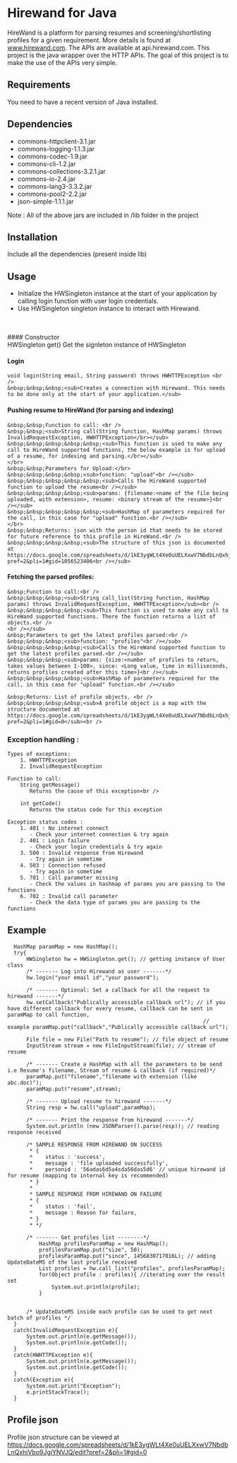 # Hirewand for Java
HireWand is a platform for parsing resumes and screening/shortlisting profiles for a given requirement. More details is found at www.hirewand.com. The APIs are available at api.hirewand.com. This project is the java wrapper over the HTTP APIs. The goal of this project is to make the use of the APIs very simple.

## Requirements
You need to have a recent version of Java installed. 

## Dependencies
  - commons-httpclient-3.1.jar
  - commons-logging-1.1.3.jar
  - commons-codec-1.9.jar
  - commons-cli-1.2.jar
  - commons-collections-3.2.1.jar
  - commons-io-2.4.jar
  - commons-lang3-3.3.2.jar
  - commons-pool2-2.2.jar
  - json-simple-1.1.1.jar

Note : All of the above jars are included in /lib folder in the project

## Installation
Include all the dependencies (present inside lib)

## Usage
 - Initialize the HWSingleton instance at the start of your application by calling login function with user login credentials.
 - Use HWSingleton singleton instance to interact with Hirewand. 
<br />
<br />
 #### Constructor <br />
      HWSingleton get()
      Get the signleton instance of HWSingleton   

 #### Login <br />
    void login(String email, String password) throws HWHTTPException <br />
    &nbsp;&nbsp;&nbsp;<sub>Creates a connection with Hirewand. This needs to be done only at the start of your application.</sub>

 #### Pushing resume to HireWand (for parsing and indexing)<br />
    &nbsp;&nbsp;Function to call: <br />
    &nbsp;&nbsp;<sub>String call(String function, HashMap params) throws InvalidRequestException, HWHTTPException</br></sub>
    &nbsp;&nbsp;&nbsp;&nbsp;&nbsp;<sub>This function is used to make any call to HireWand supported functions, the below example is for upload of a resume, for indexing and parsing.</br></sub>
    </br>
    &nbsp;&nbsp;Parameters for Upload:</br>
    &nbsp;&nbsp;&nbsp;&nbsp;<sub>function: "upload"<br /></sub>
    &nbsp;&nbsp;&nbsp;&nbsp;&nbsp;<sub>Calls the HireWand supported function to upload the resume<br /></sub>
    &nbsp;&nbsp;&nbsp;&nbsp;<sub>params: {filename:<name of the file being uploaded, with extension>, resume: <binary stream of the resume>}<br /></sub>
    &nbsp;&nbsp;&nbsp;&nbsp;&nbsp;<sub>HashMap of parameters required for the call, in this case for "upload" function.<br /></sub>
    </br>
    &nbsp;&nbsp;Returns: json with the person id that needs to be stored for future reference to this profile in HireWand.<br />
    &nbsp;&nbsp;&nbsp;&nbsp;<sub>The structure of this json is documented at https://docs.google.com/spreadsheets/d/1kE3ygWLt4Xe0uUELXxwV7NbdbLnQxhjVbo9JgiYNVJQ/edit?pref=2&pli=1#gid=1056523406<br /></sub>

 #### Fetching the parsed profiles: <br />
    &nbsp;Function to call:<br />
    &nbsp;&nbsp;&nbsp;<sub>String call_list(String function, HashMap params) throws InvalidRequestException, HWHTTPException</sub><br />
    &nbsp;&nbsp;&nbsp;&nbsp;<sub>This function is used to make any call to HireWand supported functions. There the function returns a list of objects.<br />
    <br /></sub>
    &nbsp;Parameters to get the latest profiles parsed:<br />
    &nbsp;&nbsp;&nbsp;<sub>function: "profiles"<br /></sub>
    &nbsp;&nbsp;&nbsp;&nbsp;<sub>Calls the HireWand supported function to get the latest profiles parsed.<br /></sub>
    &nbsp;&nbsp;&nbsp;<sub>params: {size:<number of profiles to return, takes values between 1-100>, since: <Long value, time in milliseconds, returns profiles created after this time>}<br /></sub>
    &nbsp;&nbsp;&nbsp;&nbsp;<sub>HashMap of parameters required for the call, in this case for "upload" function.<br /></sub>

    &nbsp;Returns: List of profile objects. <br />
    &nbsp;&nbsp;&nbsp;&nbsp;<sub>A profile object is a map with the structure documented at https://docs.google.com/spreadsheets/d/1kE3ygWLt4Xe0uUELXxwV7NbdbLnQxhjVbo9JgiYNVJQ/edit?pref=2&pli=1#gid=0</sub><br />

### Exception handling : 
    
    Types of exceptions:
    	1. HWHTTPException
    	2. InvalidRequestException

    Function to call:
    	String getMessage()
    	   Returns the cause of this exception<br />
    
    	int getCode()
    	   Returns the status code for this exception
    	
    Exception status codes :	
        1. 401 : No internet connect
           - Check your internet connection & try again
        2. 401 : Login failure
           - Check your login credentials & try again
    	3. 500 : Invalid response from Hirewand
    	   - Try again in sometime
    	4. 503 : Connection refused
       	   - Try again in sometime
    	5. 701 : Call parameter missing
    	   - Check the values in hashmap of params you are passing to the functions
    	6. 702 : Invalid call parameter
    	   - Check the data type of params you are passing to the functions
    
## Example

  ```
  	HashMap paramMap = new HashMap();
  	try{
		HWSingleton hw = HWSingleton.get(); // getting instance of User class
		/* ------- Log into Hirewand as user -------*/
		hw.login("your email id","your password");

		/* ------- Optional: Set a callback for all the request to hirewand -------*/
		hw.setCallback("Publically accessible callback url"); // if you have different callback for every resume, callback can be sent in paramMap to call function,
																// example paramMap.put("callback","Publically accessible callback url");
		
		File file = new File("Path to resume"); // file object of resume
		InputStream stream = new FileInputStream(file); // stream of resume
		
		/* ------- Create a HashMap with all the parameters to be send i.e Resume's filename, Stream of resume & callback (if required)*/
		paramMap.put("filename","filename with extension (like abc.doc)");
		paramMap.put("resume",stream);
		
		/* ------- Upload resume to hirewand -------*/
		String resp = hw.call("upload",paramMap);
		
		/* ------- Print the response from hirewand -------*/
		System.out.println (new JSONParser().parse(resp)); // reading response received
		
		/* SAMPLE RESPONSE FROM HIREWAND ON SUCCESS
		 * {
		 *    status : 'success',
		 *    message : 'file uploaded successfully',
		 *    personid : '56adas6d5a4sda56das5d6' // unique hirewand id for resume (mapping to internal key is recommended)
		 * }		 
		 * 
		 * SAMPLE RESPONSE FROM HIREWAND ON FAILURE
		 * {
		 *    status : 'fail',
		 *    message : Reason for failure,
		 * }	
		 * */
		
		/* ------- Get profiles list --------*/
			HashMap profilesParamMap = new HashMap();
			profilesParamMap.put("size", 50);
			profilesParamMap.put("since", 1456830717016L); // adding UpdateDateMS of the last profile received
			List profiles = hw.call_list("profiles", profilesParamMap);
			for(Object profile : profiles){ //iterating over the result set
				System.out.println(profile);
			}
		
		
		/* UpdateDateMS inside each profile can be used to get next batch of profiles */
	}
	catch(InvalidRequestException e){
		System.out.println(e.getMessage());
		System.out.println(e.getCode());
	}
	catch(HWHTTPException e){
		System.out.println(e.getMessage());
		System.out.println(e.getCode());
	}
	catch(Exception e){
		System.out.print("Exception");
		e.printStackTrace();
	}
  ```

## Profile json
Profile json structure can be viewed at https://docs.google.com/spreadsheets/d/1kE3ygWLt4Xe0uUELXxwV7NbdbLnQxhjVbo9JgiYNVJQ/edit?pref=2&pli=1#gid=0



